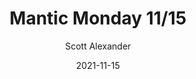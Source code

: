 ---
layout: podcast
title: "Mantic Monday 11/15"
author: Scott Alexander
description: https://astralcodexten.substack.com/p/mantic-monday-1115
date: 2021-11-15
length: 3188455
duration: 797
guid: mantic-monday-1115
---